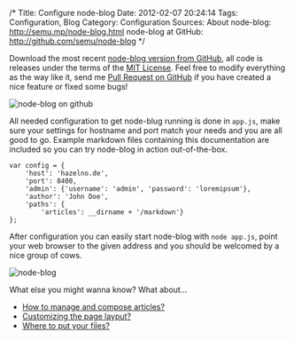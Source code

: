 /*
 Title: Configure node-blog
 Date: 2012-02-07 20:24:14
 Tags: Configuration, Blog
 Category: Configuration
 Sources:
   About node-blog: http://semu.mp/node-blog.html
   node-blog at GitHub: http://github.com/semu/node-blog
*/

Download the most recent [node-blog version from GitHub](http://), all code is releases under the terms of the [MIT License](http://). Feel free to modify everything as the way like it, send me [Pull Request on GitHub](http://) if you have created a nice feature or fixed some bugs!

![node-blog on github](/screenshots/github.jpeg)

All needed configuration to get node-blug running is done in `app.js`, make sure your settings for hostname and port match your needs and you are all good to go. Example markdown files containing this documentation are included so you can try node-blog in action out-of-the-box.

    var config = {
        'host': 'hazelno.de',
        'port': 8400,
        'admin': {'username': 'admin', 'password': 'loremipsum'},
        'author': 'John Doe',
        'paths': {
            'articles': __dirname + '/markdown'}
    };
    
After configuration you can easily start node-blog with `node app.js`, point your web browser to the given address and you should be welcomed by a nice group of cows. 

![node-blog](/screenshots/nodeblog.jpeg)

What else you might wanna know? What about…

 - [How to manage and compose articles?](http://hazelno.de:8400/managing-and-composing-articles-3143.html)
 - [Customizing the page layput?](http://hazelno.de:8400/customizing-the-page-layout-3144.html)
 - [Where to put your files?](http://hazelno.de:8400/where-to-put-your-files-less-jade-css-images-3145.html)